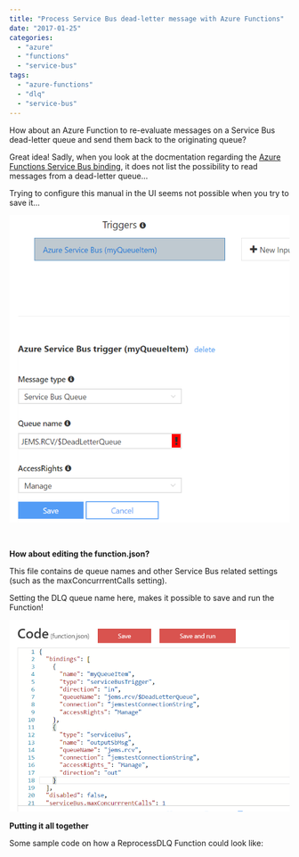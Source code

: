 ```yaml
---
title: "Process Service Bus dead-letter message with Azure Functions"
date: "2017-01-25"
categories: 
  - "azure"
  - "functions"
  - "service-bus"
tags: 
  - "azure-functions"
  - "dlq"
  - "service-bus"
---
```


How about an Azure Function to re-evaluate messages on a Service Bus dead-letter queue and send them back to the originating queue?

Great idea! Sadly, when you look at the docmentation regarding the [Azure Functions Service Bus binding](https://docs.microsoft.com/en-us/azure/azure-functions/functions-bindings-service-bus), it does not list the possibility to read messages from a dead-letter queue...

Trying to configure this manual in the UI seems not possible when you try to save it...

![](2017-01-25-20_27_17-Function-app-Microsoft-Azure.png)

 

**How about editing the function.json?**

This file contains de queue names and other Service Bus related settings (such as the maxConcurrrentCalls setting).

Setting the DLQ queue name here, makes it possible to save and run the Function!

![](2017-01-25-20_41_31-Function-app-Microsoft-Azure.png)

**Putting it all together**

Some sample code on how a ReprocessDLQ Function could look like:


<script src="https://gist.github.com/jeroenmaes/e1b986b1f2907fb0fc5c0fc18578cf3a.js"></script>
